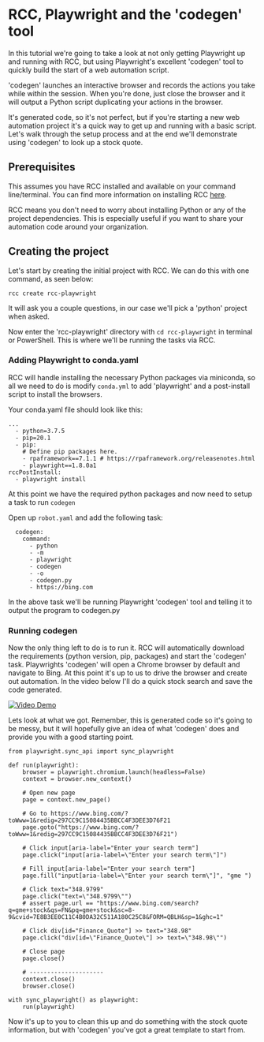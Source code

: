 # RCC, Playwright and the 'codegen' tool

In this tutorial we're going to take a look at not only getting Playwright up and running with RCC, but using Playwright's excellent 'codegen' tool to quickly build the start of a web automation script.

'codegen' launches an interactive browser and records the actions you take while within the session. When you're done, just close the browser and it will output a Python script duplicating your actions in the browser.

It's generated code, so it's not perfect, but if you're starting a new web automation project it's a quick way to get up and running with a basic script. Let's walk through the setup process and at the end we'll demonstrate using 'codegen' to look up a stock quote.

## Prerequisites

This assumes you have RCC installed and available on your command line/terminal. You can find more information on installing RCC [here](https://github.com/robocorp/rcc).


RCC means you don't need to worry about installing Python or any of the project dependencies. This is especially useful if you want to share your automation code around your organization.


## Creating the project

Let's start by creating the initial project with RCC. We can do this with one command, as seen below:

```
rcc create rcc-playwright
```

It will ask you a couple questions, in our case we'll pick a 'python' project when asked.

Now enter the 'rcc-playwright' directory with `cd rcc-playwright` in terminal or PowerShell. This is where we'll be running the tasks via RCC.

### Adding Playwright to conda.yaml

RCC will handle installing the necessary Python packages via miniconda, so all we need to do is modify `conda.yml` to add 'playwright' and a post-install script to install the browsers.

Your conda.yaml file should look like this:

```
...
  - python=3.7.5
  - pip=20.1
  - pip:
    # Define pip packages here. 
    - rpaframework==7.1.1 # https://rpaframework.org/releasenotes.html
    - playwright==1.8.0a1
rccPostInstall:
  - playwright install
```

At this point we have the required python packages and now need to setup a task to run `codegen`

Open up `robot.yaml` and add the following task:

```
  codegen:
    command:
      - python
      - -m
      - playwright
      - codegen
      - -o
      - codegen.py
      - https://bing.com
```

In the above task we'll be running Playwright 'codegen' tool and telling it to output the program to codegen.py

### Running codegen

Now the only thing left to do is to run it. RCC will automatically download the requirements (python version, pip, packages) and start the 'codegen' task. Playwrights 'codegen' will open a Chrome browser by default and navigate to Bing. At this point it's up to us to drive the browser and create out automation. In the video below I'll do a quick stock search and save the code generated.

[![Video Demo](https://img.youtube.com/vi/Xubn62GTkDk/0.jpg)](https://www.youtube.com/watch?v=Xubn62GTkDk)

Lets look at what we got. Remember, this is generated code so it's going to be messy, but it will hopefully give an idea of what 'codegen' does and provide you with a good starting point.

```
from playwright.sync_api import sync_playwright

def run(playwright):
    browser = playwright.chromium.launch(headless=False)
    context = browser.new_context()

    # Open new page
    page = context.new_page()

    # Go to https://www.bing.com/?toWww=1&redig=297CC9C15084435BBCC4F3DEE3D76F21
    page.goto("https://www.bing.com/?toWww=1&redig=297CC9C15084435BBCC4F3DEE3D76F21")

    # Click input[aria-label="Enter your search term"]
    page.click("input[aria-label=\"Enter your search term\"]")

    # Fill input[aria-label="Enter your search term"]
    page.fill("input[aria-label=\"Enter your search term\"]", "gme ")

    # Click text="348.9799"
    page.click("text=\"348.9799\"")
    # assert page.url == "https://www.bing.com/search?q=gme+stock&qs=FN&pq=gme+stock&sc=8-9&cvid=7E8B3EE0C11C4B0DA32C511A180C25C8&FORM=QBLH&sp=1&ghc=1"

    # Click div[id="Finance_Quote"] >> text="348.98"
    page.click("div[id=\"Finance_Quote\"] >> text=\"348.98\"")

    # Close page
    page.close()

    # ---------------------
    context.close()
    browser.close()

with sync_playwright() as playwright:
    run(playwright)
```

Now it's up to you to clean this up and do something with the stock quote information, but with 'codegen' you've got a great template to start from.